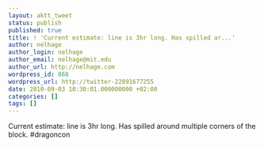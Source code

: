 ```yaml
---
layout: aktt_tweet
status: publish
published: true
title: ! 'Current estimate: line is 3hr long. Has spilled ar...'
author: nelhage
author_login: nelhage
author_email: nelhage@mit.edu
author_url: http://nelhage.com
wordpress_id: 868
wordpress_url: http://twitter-22891677255
date: 2010-09-03 10:30:01.000000000 +02:00
categories: []
tags: []
---
```

Current estimate: line is 3hr long. Has spilled around multiple corners of the block. #dragoncon
